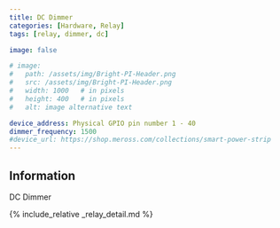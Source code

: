 ```yaml
---
title: DC Dimmer
categories: [Hardware, Relay]
tags: [relay, dimmer, dc]

image: false

# image:
#   path: /assets/img/Bright-PI-Header.png
#   src: /assets/img/Bright-PI-Header.png
#   width: 1000   # in pixels
#   height: 400   # in pixels
#   alt: image alternative text

device_address: Physical GPIO pin number 1 - 40
dimmer_frequency: 1500
#device_url: https://shop.meross.com/collections/smart-power-strip
---
```


## Information

DC Dimmer

{% include_relative _relay_detail.md %}
